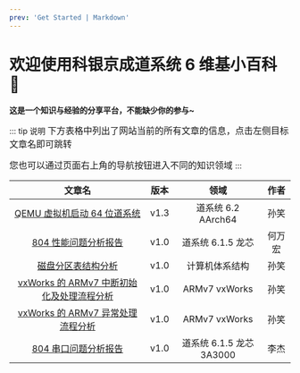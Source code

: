 ```yaml
---
prev: 'Get Started | Markdown'
---
```


# 欢迎使用科银京成道系统 6 维基小百科 💙

**这是一个知识与经验的分享平台，不能缺少你的参与~**

::: tip 说明
<font size=3>
下方表格中列出了网站当前的所有文章的信息，点击左侧目标文章名即可跳转

您也可以通过页面右上角的导航按钮进入不同的知识领域
</font>
:::

|                                                  文章名                                                  | 版本 |           领域           |  作者  |
| :------------------------------------------------------------------------------------------------------: | :--: | :----------------------: | :----: |
|                   [QEMU 虚拟机启动 64 位道系统](/飞腾平台/QEMU虚拟机启动64位道系统.md)                   | v1.3 |    道系统 6.2 AArch64    |  孙笑  |
|               [804 性能问题分析报告](/龙芯平台/804性能问题分析报告/804性能问题分析报告.md)               | v1.0 |    道系统 6.1.5 龙芯     | 何万宏 |
|         [磁盘分区表结构分析](/公共知识/计算机体系结构/磁盘分区表结构分析/磁盘分区表结构分析.md)          | v1.0 |      计算机体系结构      |  孙笑  |
| [vxWorks 的 ARMv7 中断初始化及处理流程分析](/公共知识/vxWorks/vxWorks的ARMv7中断初始化及处理流程分析.md) | v1.0 |      ARMv7 vxWorks       |  孙笑  |
|         [vxWorks 的 ARMv7 异常处理流程分析](/公共知识/vxWorks/vxWorks的ARMv7异常处理流程分析.md)         | v1.0 |      ARMv7 vxWorks       |  孙笑  |
|               [804 串口问题分析报告](/龙芯平台/804串口问题分析报告/804串口问题分析报告.md)               | v1.0 | 道系统 6.1.5 龙芯 3A3000 |  李杰  |
